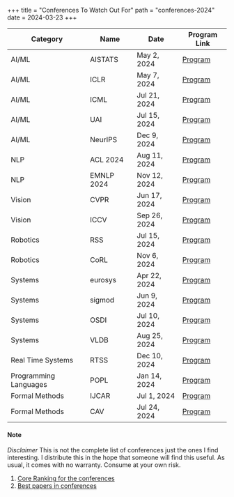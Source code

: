 +++
title = "Conferences To Watch Out For"
path = "conferences-2024"
date = 2024-03-23
+++


| Category  | Name    | Date       | Program Link                                  |
|---|---|---|---|
| AI/ML | AISTATS  | May 2, 2024 | [Program](http://aistats.org/aistats2024/) |
| AI/ML | ICLR     | May 7, 2024 | [Program](https://iclr.cc/Conferences/2024/) |
| AI/ML | ICML     | Jul 21, 2024 | [Program](https://icml.cc/Conferences/2024/) |
| AI/ML | UAI      | Jul 15, 2024 | [Program](https://auai.org/uai2024/) |
| AI/ML | NeurIPS  | Dec 9, 2024 | [Program](https://nips.cc/Conferences/2024/) |
| NLP     | ACL 2024    | Aug 11, 2024| [Program](https://2024.aclweb.org/)          |
| NLP     | EMNLP 2024  | Nov 12, 2024| [Program](https://2024.emnlp.org/)          |
| Vision | CVPR     | Jun 17, 2024 | [Program](https://cvpr.thecvf.com/Conferences/2024/) |
| Vision | ICCV     | Sep 26, 2024 | [Program](https://waset.org/computer-vision-conference-in-september-2024-in-vancouver?utm_source=conferenceindex&utm_medium=referral&utm_campaign=listing) |
| Robotics | RSS      | Jul 15, 2024 | [Program](https://roboticsconference.org) |
| Robotics | CoRL     | Nov 6, 2024 | [Program](https://www.corl.org) |
| Systems    | eurosys    | Apr 22, 2024 | [Program](http://2024.eurosys.org)|
| Systems    | sigmod     | Jun 9, 2024|[Program](https://2024.sigmod.org)|
| Systems    | OSDI       | Jul 10, 2024|[Program](https://www.usenix.org/conference/osdi24)|
| Systems    | VLDB    | Aug 25, 2024 | [Program](https://vldb.org/2024/)|
| Real Time Systems  |  RTSS  | Dec 10, 2024| [Program](http://2024.rtss.org)|
| Programming Languages  |  POPL  | Jan 14, 2024| [Program](https://popl24.sigplan.org)|
| Formal Methods | IJCAR | Jul 1, 2024 | [Program](https://merz.gitlabpages.inria.fr/2024-ijcar/)|
| Formal Methods | CAV | Jul 24, 2024 | [Program](https://i-cav.org/2024/)|





#### Note
_Disclaimer_ This is not the complete list of conferences just the ones I find interesting. I
distribute this in the hope that someone will find this useful. As usual, it comes with no 
warranty. Consume at your own risk.

1. [Core Ranking for the conferences](https://portal.core.edu.au/conf-ranks/)
1. [Best papers in conferences](https://jeffhuang.com/best_paper_awards/)
